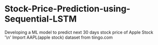 # Stock-Price-Prediction-using-Sequential-LSTM
Developing a ML model to predict next 30 days stock price of Apple Stock '\n'
Import AAPL(apple stock) dataset from tiingo.com
